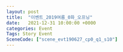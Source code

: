 ```yaml
---
layout: post
title:  "이벤트_2019여름_0화_오프닝"
date:   2021-12-31 10:00:00 +0000
categories: Event
Tags: Story Event
SceneCode: ["scene_evt190627_cp0_q1_s10"]
---
```

